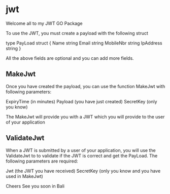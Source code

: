 # jwt

Welcome all to my JWT GO Package

To use the JWT, you must create a payload with the following struct

type PayLoad struct {
	Name      string
	Email     string
	MobileNbr string
	IpAddress string
}

All the above fields are optional and you can add more fields. 

MakeJwt
-------
Once you have created the payload, you can use the function MakeJwt with following parameters:

ExpiryTime (in minutes)
Payload    (you have just created)
SecretKey  (only you know)

The MakeJwt will provide you with a JWT which you will provide to the user of your application

ValidateJwt
----------
When a JWT is submitted by a user of your application, you will use the ValidateJwt to to validate if the JWT is correct and get the PayLoad. 
The following parameters are required:

Jwt (the JWT you have received)
SecretKey  (only you know and you have used in MakeJwt)

Cheers
See you soon in Bali






